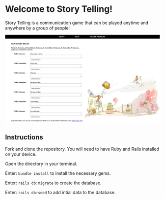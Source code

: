 # Welcome to Story Telling!

Story Telling is a communication game that can be played anytime and anywhere by a group of people!

![Image of account page for managing playlists](public/thumbnal_img.png)

## Instructions

Fork and clone the repository. You will need to have Ruby and Rails installed on your device.

Open the directory in your terminal.

Enter: `bundle install` to install the necessary gems.

Enter: `rails db:migrate` to create the database.

Enter: `rails db:seed` to add intial data to the database.


## 

